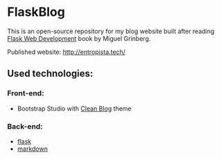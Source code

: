 # FlaskBlog

This is an open-source repository for my blog website built after reading [Flask Web Development](https://www.oreilly.com/library/view/flask-web-development/9781491991725/) book by Miguel Grinberg.

Published website: http://entropista.tech/


## Used technologies:

### Front-end:

- Bootstrap Studio with [Clean Blog](https://startbootstrap.com/theme/clean-blog) theme

### Back-end:

- [flask](https://pypi.org/project/Flask/)
- [markdown](https://pypi.org/project/Markdown/)
